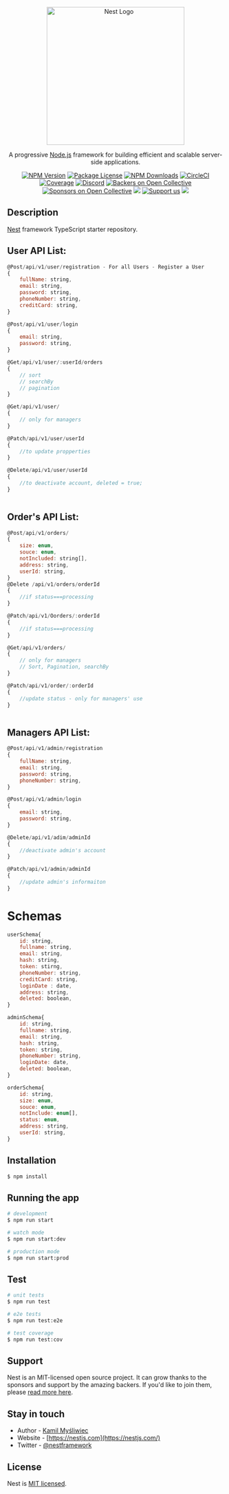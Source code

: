 <p align="center">
  <a href="http://nestjs.com/" target="blank"><img src="https://nestjs.com/img/logo_text.svg" width="320" alt="Nest Logo" /></a>
</p>

[circleci-image]: https://img.shields.io/circleci/build/github/nestjs/nest/master?token=abc123def456
[circleci-url]: https://circleci.com/gh/nestjs/nest

  <p align="center">A progressive <a href="http://nodejs.org" target="_blank">Node.js</a> framework for building efficient and scalable server-side applications.</p>
    <p align="center">
<a href="https://www.npmjs.com/~nestjscore" target="_blank"><img src="https://img.shields.io/npm/v/@nestjs/core.svg" alt="NPM Version" /></a>
<a href="https://www.npmjs.com/~nestjscore" target="_blank"><img src="https://img.shields.io/npm/l/@nestjs/core.svg" alt="Package License" /></a>
<a href="https://www.npmjs.com/~nestjscore" target="_blank"><img src="https://img.shields.io/npm/dm/@nestjs/common.svg" alt="NPM Downloads" /></a>
<a href="https://circleci.com/gh/nestjs/nest" target="_blank"><img src="https://img.shields.io/circleci/build/github/nestjs/nest/master" alt="CircleCI" /></a>
<a href="https://coveralls.io/github/nestjs/nest?branch=master" target="_blank"><img src="https://coveralls.io/repos/github/nestjs/nest/badge.svg?branch=master#9" alt="Coverage" /></a>
<a href="https://discord.gg/G7Qnnhy" target="_blank"><img src="https://img.shields.io/badge/discord-online-brightgreen.svg" alt="Discord"/></a>
<a href="https://opencollective.com/nest#backer" target="_blank"><img src="https://opencollective.com/nest/backers/badge.svg" alt="Backers on Open Collective" /></a>
<a href="https://opencollective.com/nest#sponsor" target="_blank"><img src="https://opencollective.com/nest/sponsors/badge.svg" alt="Sponsors on Open Collective" /></a>
  <a href="https://paypal.me/kamilmysliwiec" target="_blank"><img src="https://img.shields.io/badge/Donate-PayPal-ff3f59.svg"/></a>
    <a href="https://opencollective.com/nest#sponsor"  target="_blank"><img src="https://img.shields.io/badge/Support%20us-Open%20Collective-41B883.svg" alt="Support us"></a>
  <a href="https://twitter.com/nestframework" target="_blank"><img src="https://img.shields.io/twitter/follow/nestframework.svg?style=social&label=Follow"></a>
</p>
  <!--[![Backers on Open Collective](https://opencollective.com/nest/backers/badge.svg)](https://opencollective.com/nest#backer)
  [![Sponsors on Open Collective](https://opencollective.com/nest/sponsors/badge.svg)](https://opencollective.com/nest#sponsor)-->

## Description

[Nest](https://github.com/nestjs/nest) framework TypeScript starter repository.

## User API List:

```js
@Post/api/v1/user/registration - For all Users - Register a User
{
	fullName: string,
	email: string,
	password: string,
	phoneNumber: string,
	creditCard: string,
}

@Post/api/v1/user/login
{
	email: string,
	password: string,
}

@Get/api/v1/user/:userId/orders
{
	// sort
	// searchBy
	// pagination
}

@Get/api/v1/user/
{
	// only for managers
}

@Patch/api/v1/user/userId
{
	//to update propperties
}

@Delete/api/v1/user/userId
{
	//to deactivate account, deleted = true;
}



```

## Order's API List:

```js
@Post/api/v1/orders/
{
	size: enum,
	souce: enum,
	notIncluded: string[],
	address: string,
	userId: string,
}
@Delete /api/v1/orders/orderId
{
	//if status===processing
}

@Patch/api/v1/Oorders/:orderId
{
	//if status===processing
}

@Get/api/v1/orders/
{
	// only for managers
	// Sort, Pagination, searchBy
}

@Patch/api/v1/order/:orderId
{
	//update status - only for managers' use
}



```

## Managers API List:

```js
@Post/api/v1/admin/registration
{
	fullName: string,
	email: string,
	password: string,
	phoneNumber: string,
}

@Post/api/v1/admin/login
{
	email: string,
	password: string,
}

@Delete/api/v1/adim/adminId
{
	//deactivate admin's account
}

@Patch/api/v1/admin/adminId
{
	//update admin's informaiton
}
```

# Schemas

```js
userSchema{
	id: string,
	fullname: string,
	email: string,
	hash: string,
	token: stirng,
	phoneNumber: string,
	creditCard: string,
	loginDate : date,
	address: string,
	deleted: boolean,
}

adminSchema{
	id: string,
	fullname: string,
	email: string,
	hash: string,
	token: string,
	phoneNumber: string,
	loginDate: date,
	deleted: boolean,
}

orderSchema{
	id: string,
	size: enum,
	souce: enum,
	notInclude: enum[],
	status: enum,
	address: string,
	userId: string,
}
```

## Installation

```bash
$ npm install
```

## Running the app

```bash
# development
$ npm run start

# watch mode
$ npm run start:dev

# production mode
$ npm run start:prod
```

## Test

```bash
# unit tests
$ npm run test

# e2e tests
$ npm run test:e2e

# test coverage
$ npm run test:cov
```

## Support

Nest is an MIT-licensed open source project. It can grow thanks to the sponsors and support by the amazing backers. If you'd like to join them, please [read more here](https://docs.nestjs.com/support).

## Stay in touch

- Author - [Kamil Myśliwiec](https://kamilmysliwiec.com)
- Website - [https://nestjs.com](https://nestjs.com/)
- Twitter - [@nestframework](https://twitter.com/nestframework)

## License

Nest is [MIT licensed](LICENSE).
